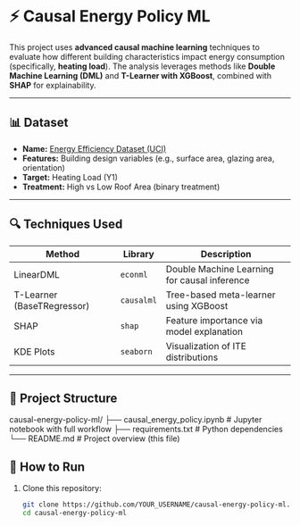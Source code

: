 # ⚡ Causal Energy Policy ML

This project uses **advanced causal machine learning** techniques to evaluate how different building characteristics impact energy consumption (specifically, **heating load**). The analysis leverages methods like **Double Machine Learning (DML)** and **T-Learner with XGBoost**, combined with **SHAP** for explainability.

---

## 📊 Dataset

- **Name:** [Energy Efficiency Dataset (UCI)](https://archive.ics.uci.edu/ml/datasets/Energy+efficiency)
- **Features:** Building design variables (e.g., surface area, glazing area, orientation)
- **Target:** Heating Load (Y1)
- **Treatment:** High vs Low Roof Area (binary treatment)

---

## 🔍 Techniques Used

| Method                      | Library        | Description                                     |
|----------------------------|----------------|-------------------------------------------------|
| LinearDML                  | `econml`       | Double Machine Learning for causal inference    |
| T-Learner (BaseTRegressor) | `causalml`     | Tree-based meta-learner using XGBoost           |
| SHAP                       | `shap`         | Feature importance via model explanation        |
| KDE Plots                  | `seaborn`      | Visualization of ITE distributions              |

---

## 📁 Project Structure

causal-energy-policy-ml/
├── causal_energy_policy.ipynb # Jupyter notebook with full workflow
├── requirements.txt # Python dependencies
└── README.md # Project overview (this file)

## 🚀 How to Run

1. Clone this repository:
   ```bash
   git clone https://github.com/YOUR_USERNAME/causal-energy-policy-ml.git
   cd causal-energy-policy-ml
